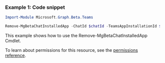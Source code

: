 ### Example 1: Code snippet

```powershellImport-Module Microsoft.Graph.Beta.Teams

Remove-MgBetaChatInstalledApp -ChatId $chatId -TeamsAppInstallationId $teamsAppInstallationId
```
This example shows how to use the Remove-MgBetaChatInstalledApp Cmdlet.
To learn about permissions for this resource, see the [permissions reference](/graph/permissions-reference).

